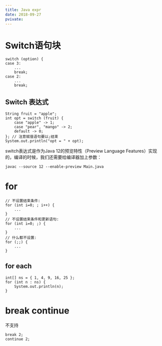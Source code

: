 ```yaml
---
title: Java expr
date: 2018-09-27
pvivate:
---
```

# Switch语句块
    switch (option) {
    case 3:
        ...
        break;
    case 2:
        ...
        break;

## Switch 表达式

    String fruit = "apple";
    int opt = switch (fruit) {
        case "apple" -> 1;
        case "pear", "mango" -> 2;
        default -> 0;
    }; // 注意赋值语句要以;结束
    System.out.println("opt = " + opt);

switch表达式是作为Java 12的预览特性（Preview Language Features）实现的，编译的时候，我们还需要给编译器加上参数：

    javac --source 12 --enable-preview Main.java

# for

    // 不设置结束条件:
    for (int i=0; ; i++) {
        ...
    }
    // 不设置结束条件和更新语句:
    for (int i=0; ;) {
        ...
    }
    // 什么都不设置:
    for (;;) {
        ...
    }

## for each

    int[] ns = { 1, 4, 9, 16, 25 };
    for (int n : ns) {
        System.out.println(n);
    }

# break continue
不支持

    break 2;
    continue 2;